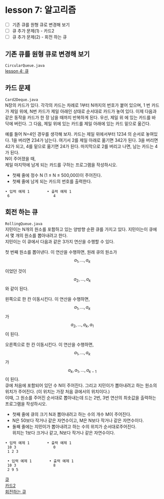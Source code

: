# lesson 7: 알고리즘

- [ ] 기존 큐를 원형 큐로 변경해 보기
- [ ] 큐 추가 문제(1) - 카드2
- [ ] 큐 추가 문제(2) - 회전 하는 큐

## 기존 큐를 원형 큐로 변경해 보기  
`CircularQueue.java`  
[lesson 4: 큐](https://pitch-eel-0ef.notion.site/Lesson-4-1de0711f396d8020b1e7e60ebc103b26?pvs=4)  

## 카드 문제  
`Card2Deque.java`  
N장의 카드가 있다. 각각의 카드는 차례로 1부터 N까지의 번호가 붙어 있으며, 1
번 카드가 제일 위에, N번 카드가 제일 아래인 상태로 순서대로 카드가 놓여 있다.
이제 다음과 같은 동작을 카드가 한 장 남을 때까지 반복하게 된다. 우선, 제일 위
에 있는 카드를 바닥에 버린다. 그 다음, 제일 위에 있는 카드를 제일 아래에 있는
카드 밑으로 옮긴다.

예를 들어 N=4인 경우를 생각해 보자. 카드는 제일 위에서부터 1234 의 순서로 놓여있다.
1을 버리면 234가 남는다. 여기서 2를 제일 아래로 옮기면 342가 된다. 3을 버리면
42가 되고, 4를 밑으로 옮기면 24가 된다. 마지막으로 2를 버리고 나면, 남는 카드는
4가 된다.  
N이 주어졌을 때,  
제일 마지막에 남게 되는 카드를 구하는 프로그램을 작성하시오.

- 첫째 줄에 정수 N (1 ≤ N ≤ 500,000)이 주어진다.
- 첫째 줄에 남게 되는 카드의 번호를 출력한다.
```
• 입력 예제 1        • 출력 예제 1
 6                    4
```
## 회전 하는 큐  
`RollingQueue.java`   
지민이는 N개의 원소를 포함하고 있는 양방향 순환 큐를 가지고 있다. 지민이는이 큐에서 몇 개의 원소를 뽑아내려고 한다.  
지민이는 이 큐에서 다음과 같은 3가지 연산을 수행할 수 있다.

첫 번째 원소를 뽑아낸다. 이 연산을 수행하면, 원래 큐의 원소가
$$a_1, ..., a_k$$

이었던 것이
$$a_2, ..., a_k$$
와 같이 된다.

왼쪽으로 한 칸 이동시킨다. 이 연산을 수행하면,  
$$a_1, ..., a_k$$
가
$$a_2, ..., a_k, a_1$$
이 된다.

오른쪽으로 한 칸 이동시킨다. 이 연산을 수행하면,
$$a_1, ..., a_k$$
가
$$a_k, a_1, ..., a_{k-1}$$
이 된다.  
큐에 처음에 포함되어 있던 수 N이 주어진다. 그리고 지민이가 뽑아내려고 하는 원소의 위치가 주어진다. (이 위치는 가장 처음 큐에서의 위치이다.)  
이때, 그 원소를 주어진 순서대로 뽑아내는데 드는 2번, 3번 연산의 최솟값을 출력하는 프로그램을 작성하시오.

- 첫째 줄에 큐의 크기 N과 뽑아내려고 하는 수의 개수 M이 주어진다.
- N은 50보다 작거나 같은 자연수이고, M은 N보다 작거나 같은 자연수이다.
- 둘째 줄에는 지민이가 뽑아내려고 하는 수의 위치가 순서대로주어진다.   
  위치는 1보다 크거나 같고, N보다 작거나 같은 자연수이다.
```
• 입력 예제 1        • 출력 예제 1
 10 3                 0
 1 2 3

 • 입력 예제 1        • 출력 예제 1
 10 3                 8
 2 9 5
```

[큐](https://www.acmicpc.net/problem/10845)  
[카드2](https://www.acmicpc.net/problem/2164)  
[회전하는 큐](https://www.acmicpc.net/problem/1021)  